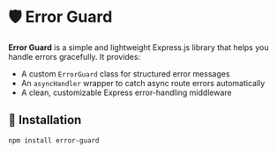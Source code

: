 # 🛡️ Error Guard

**Error Guard** is a simple and lightweight Express.js library that helps you handle errors gracefully.
It provides:
- A custom `ErrorGuard` class for structured error messages
- An `asyncHandler` wrapper to catch async route errors automatically
- A clean, customizable Express error-handling middleware

## 🚀 Installation

```bash
npm install error-guard
```
